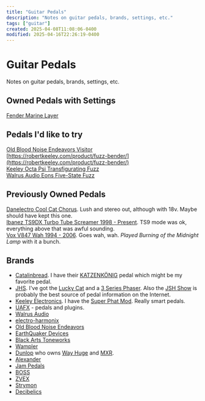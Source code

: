 ```yaml
---
title: "Guitar Pedals"
description: "Notes on guitar pedals, brands, settings, etc."
tags: ["guitar"]
created: 2025-04-08T11:08:06-0400
modified: 2025-04-16T22:26:19-0400
---
```

# Guitar Pedals

Notes on guitar pedals, brands, settings, etc.

  

## Owned Pedals with Settings

[Fender Marine Layer](/garden/plant/fender-marine-layer)

  

## Pedals I'd like to try

[Old Blood Noise Endeavors Visitor](https://oldbloodnoise.com/pedals/p/visitor-parallel-multi-modulator)  
[https://robertkeeley.com/product/fuzz-bender/](https://robertkeeley.com/product/fuzz-bender/)  
[Keeley Octa Psi Transfigurating Fuzz](https://reverb.com/p/keeley-octa-psi-transfigurating-fuzz)  
[Walrus Audio Eons Five-State Fuzz](https://reverb.com/p/walrus-audio-eons-five-state-fuzz)

  

## Previously Owned Pedals

[Danelectro Cool Cat Chorus](https://reverb.com/p/danelectro-cool-cat-chorus). Lush and stereo out, although with 18v. Maybe should have kept this one.  
[Ibanez TS9DX Turbo Tube Screamer 1998 - Present](https://reverb.com/p/ibanez-ts-9dx-1998-present). TS9 mode was ok, everything above that was awful sounding.  
[Vox V847 Wah 1994 - 2006](https://reverb.com/p/vox-v847-wah-1994-2006). Goes wah, wah. _Played Burning of the Midnight Lamp_ with it a bunch.

## Brands

*   [Catalinbread](https://catalinbread.com). I have their [KATZENKÖNIG](https://catalinbread.com/products/katzenkonig) pedal which might be my favorite pedal.
*   [JHS](https://jhspedals.info). I've got the [Lucky Cat](https://jhspedals.info/collections/discontinued-rare/products/lucky-cat-delay) and a [3 Series Phaser](https://jhspedals.info/collections/3-series/products/3-series-phaser). Also the [JSH Show](https://thejhsshow.com) is probably the best source of pedal information on the Internet.
*   [Keeley Electronics](https://robertkeeley.com). I have the [Super Phat Mod](https://robertkeeley.com/product/super-phat-mod/). Really smart pedals.
*   [UAFX](https://www.uaudio.com/guitar-pedals.html) - pedals and plugins.
*   [Walrus Audio](https://www.walrusaudio.com)
*   [electro-harmonix](https://www.ehx.com)
*   [Old Blood Noise Endeavors](https://oldbloodnoise.com)
*   [EarthQuaker Devices](https://www.earthquakerdevices.com)
*   [Black Arts Toneworks](https://www.blackartstoneworks.com/)
*   [Wampler](https://www.wamplerpedals.com)
*   [Dunlop](https://www.jimdunlop.com) who owns [Way Huge](http://wayhuge.com) and [MXR](https://www.jimdunlop.com/products/electronics/mxr/).
*   [Alexander](https://www.alexanderpedals.com)
*   [Jam Pedals](https://www.jampedals.com/)
*   [BOSS](https://www.boss.info/us/)
*   [ZVEX](https://www.zvex.com)
*   [Strymon](https://www.strymon.net)
*   [Decibelics](https://decibelics.com)